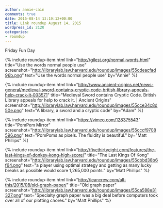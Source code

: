 ```yaml
---
author: annie-cain
comments: true
date: 2015-08-14 13:19:12+00:00
title: Link roundup August 14, 2015
wordpress_id: 2120
categories:
- roundup
---
```


Friday Fun Day

{% include roundup-item.html
  link="http://gilest.org/normal-words.html"
  title="Use the words normal people use"
  screenshot="http://librarylab.law.harvard.edu/roundup/images/55cdeacfad96b.png"
  text="Use the words normal people use"
  by="Annie"
%}

{% include roundup-item.html
  link="http://www.ancient-origins.net/news-general/medieval-sword-contains-cryptic-code-british-library-appeals-help-crack-it-003571"
  title="Medieval Sword contains Cryptic Code. British Library appeals for help to crack it. | Ancient Origins"
  screenshot="http://librarylab.law.harvard.edu/roundup/images/55cce34c8d50e.png"
  text="A library, a sword and a cryptic code"
  by="Adam"
%}

{% include roundup-item.html
  link="https://vimeo.com/128375543"
  title="PomPom Mirror"
  screenshot="http://librarylab.law.harvard.edu/roundup/images/55cccf9708596.png"
  text="PomPoms as pixels. The fluidity is beautiful."
  by="Matt Phillips"
%}

{% include roundup-item.html
  link="http://fivethirtyeight.com/features/the-last-kings-of-donkey-kong-high-score/"
  title="The Last Kings Of Kong"
  screenshot="http://librarylab.law.harvard.edu/roundup/images/55cbbd38b6f64.png"
  text="a player using optimal strategy and getting as many lucky breaks as possible would score 1,265,000 points."
  by="Matt Phillips"
%}

{% include roundup-item.html
  link="http://leancrew.com/all-this/2015/08/old-graph-paper/"
  title="Old graph paper"
  screenshot="http://librarylab.law.harvard.edu/roundup/images/55ca588e31327.png"
  text="Specialty graph paper was a big deal before computers took over all of our plotting chores."
  by="Matt Phillips"
%}
